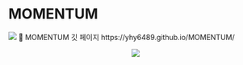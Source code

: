 # MOMENTUM
<img src="https://capsule-render.vercel.app/api?type=waving&color=auto&height=200&section=header&text=MOMENTUM&fontSize=90" />
📖 MOMENTUM 깃 페이지
https://yhy6489.github.io/MOMENTUM/
<p align="center">
  <img src="https://user-images.githubusercontent.com/90240216/232646323-587eb75d-5094-4ff1-8def-01fe598c4eb0.PNG">
</p>
